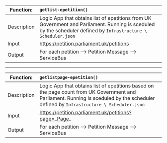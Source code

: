 | **Function**:| **`getlist-epetition()`**                                                 |
|--------------|:------------------------------------------------------------------------|
| Description  | Logic App that obtains list of epetitions from UK Government and Parliament.  Running is sceduled by the scheduler defined by `Infrastructure \ Scheduler.json` |
| Input        | <https://petition.parliament.uk/petitions>                              |
| Output       | For each petition --> Petition Message --> ServiceBus                   |




---

| **Function**:| **`getlistpage-epetition()`**                                                 |
|--------------|:------------------------------------------------------------------------|
| Description  | Logic App that obtains list of epetitions based on the page count from UK Government and Parliament.  Running is sceduled by the scheduler defined by `Infrastructure \ Scheduler.json` |
| Input        | https://petition.parliament.uk/petitions?page=_Page_                    |
| Output       | For each petition --> Petition Message --> ServiceBus                   |

